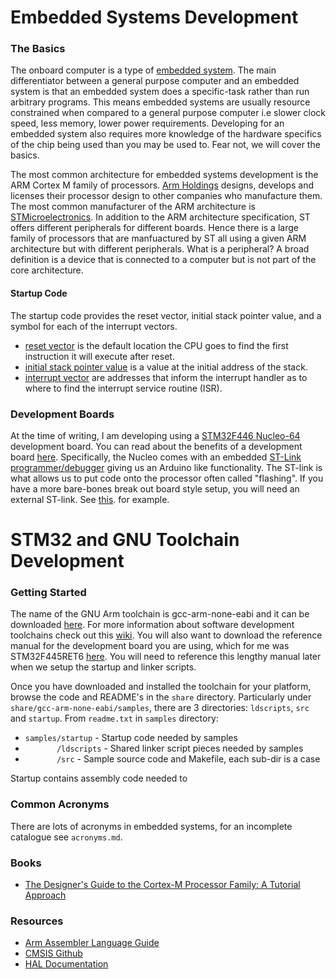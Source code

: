 # Embedded Systems Development
### The Basics
The onboard computer is a type of [embedded system](https://en.wikipedia.org/wiki/Embedded_system).
The main differentiator between a general purpose computer and an embedded system
is that an embedded system does a specific-task rather than run arbitrary
programs. This means embedded systems are usually resource constrained when
compared to a general purpose computer i.e slower clock speed, less memory,
lower power requirements. Developing for an embedded system also requires more
knowledge of the hardware specifics of the chip being used than you may be used
to. Fear not, we will cover the basics.

The most common architecture for embedded systems development is the ARM Cortex
M family of processors. [Arm Holdings](https://en.wikipedia.org/wiki/Arm_Holdings)
designs, develops and licenses their processor design to other companies who
manufacture them. The most common manufacturer of the ARM architecture is
[STMicroelectronics](https://en.wikipedia.org/wiki/STMicroelectronics). In addition
to the ARM architecture specification, ST offers different peripherals for
different boards. Hence there is a large family of processors that are manfuactured
by ST all using a given ARM architecture but with different peripherals. What is
a peripheral? A broad definition is a device that is connected to a computer
but is not part of the core architecture.

#### Startup Code
The startup code provides the reset vector, initial stack pointer value, and a
symbol for each of the interrupt vectors.
- [reset vector](https://en.wikipedia.org/wiki/Reset_vector) is the default
location the CPU goes to find the first instruction it will execute after reset.
- [initial stack pointer value]() is a value at the initial address of the stack.
- [interrupt vector]() are addresses that inform the interrupt handler as to
where to find the interrupt service routine (ISR).

### Development Boards
At the time of writing, I am developing using a [STM32F446 Nucleo-64](https://www.digikey.ca/en/products/detail/stmicroelectronics/NUCLEO-F446RE/5347712?s=N4IgTCBcDaIHIFUDCAZAogeQLQDEAseAbAEpogC6AvkA) development
board. You can read about the benefits of a development board [here](https://en.wikipedia.org/wiki/Microprocessor_development_board).
Specifically, the Nucleo comes with an embedded [ST-Link programmer/debugger](https://www.st.com/en/development-tools/st-link-v2.html)
giving us an Arduino like functionality. The ST-link is what allows us to put
code onto the processor often called "flashing". If you have a more bare-bones
break out board style setup, you will need an external ST-link. See [this](https://www.amazon.ca/STM32-Blue-Pill-Genuine-STM32F103C8T6/dp/B07S2VF1PZ/ref=sr_1_3?dchild=1&keywords=STM32&qid=1595686733&sr=8-3).
for example.


# STM32 and GNU Toolchain Development
### Getting Started
The name of the GNU Arm toolchain is gcc-arm-none-eabi and it can be downloaded
[here](https://developer.arm.com/tools-and-software/open-source-software/developer-tools/gnu-toolchain/gnu-rm/downloads).
For more information about software development toolchains check out this [wiki](https://en.wikipedia.org/wiki/Toolchain).
You will also want to download the reference manual for the development board
you are using, which for me was STM32F445RET6 [here](https://www.st.com/resource/en/reference_manual/dm00135183-stm32f446xx-advanced-arm-based-32-bit-mcus-stmicroelectronics.pdf).
You will need to reference this lengthy manual later when we setup the startup
and linker scripts.

Once you have downloaded and installed the toolchain for your platform, browse
the code and README's in the `share` directory. Particularly under
`share/gcc-arm-none-eabi/samples`, there are 3 directories: `ldscripts`, `src`
and `startup`. From `readme.txt` in `samples` directory:
- `samples/startup` - Startup code needed by samples
- `       /ldscripts` - Shared linker script pieces needed by samples
- `       /src` - Sample source code and Makefile, each sub-dir is a case

Startup contains assembly code needed to
### Common Acronyms
There are lots of acronyms in embedded systems, for an incomplete catalogue
see `acronyms.md`.
### Books
- [The Designer's Guide to the Cortex-M Processor Family: A Tutorial Approach](https://www.amazon.ca/Designers-Guide-Cortex-M-Processor-Family/dp/0080982964/ref=sr_1_1?dchild=1&keywords=The+Designer%27s+Guide+to+the+Cortex-m+Processor+Family.+A+Tutorial+Approach&qid=1595690529&sr=8-1)
### Resources
- [Arm Assembler Language Guide](http://www.keil.com/support/man/docs/armasm/armasm_deb1353593789871.htm)
- [CMSIS Github](https://github.com/ARM-software/CMSIS_5)
- [HAL Documentation](https://www.st.com/resource/en/user_manual/dm00105879-description-of-stm32f4-hal-and-ll-drivers-stmicroelectronics.pdf)
